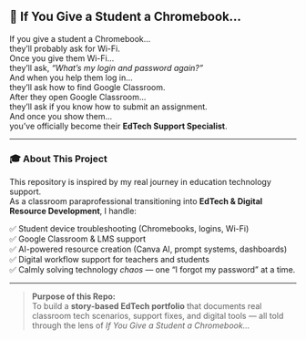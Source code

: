 ## 📖 If You Give a Student a Chromebook...

If you give a student a Chromebook...  
they’ll probably ask for Wi-Fi.  
Once you give them Wi-Fi...  
they’ll ask, *“What’s my login and password again?”*  
And when you help them log in...  
they’ll ask how to find Google Classroom.  
After they open Google Classroom...  
they’ll ask if you know how to submit an assignment.  
And once you show them...  
you’ve officially become their **EdTech Support Specialist**.

---

### 🎓 About This Project

This repository is inspired by my real journey in education technology support.  
As a classroom paraprofessional transitioning into **EdTech & Digital Resource Development**, I handle:

✅ Student device troubleshooting (Chromebooks, logins, Wi-Fi)  
✅ Google Classroom & LMS support  
✅ AI-powered resource creation (Canva AI, prompt systems, dashboards)  
✅ Digital workflow support for teachers and students  
✅ Calmly solving technology *chaos* — one “I forgot my password” at a time.

---

> **Purpose of this Repo:**  
To build a **story-based EdTech portfolio** that documents real classroom tech scenarios, support fixes, and digital tools — all told through the lens of *If You Give a Student a Chromebook...*


